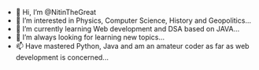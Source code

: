 - 👋 Hi, I’m @NitinTheGreat
- 👀 I’m interested in Physics, Computer Science, History and Geopolitics...
- 🌱 I’m currently learning Web development and DSA based on JAVA...
- 💞️ I’m always looking for learning new topics...
- 📫 Have mastered Python, Java and am an amateur coder as far as web development is concerned...

<!---
NitinTheGreat/NitinTheGreat is a ✨ special ✨ repository because its `README.md` (this file) appears on your GitHub profile.
You can click the Preview link to take a look at your changes.
--->
